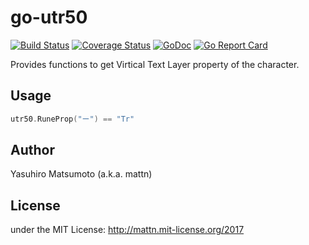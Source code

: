go-utr50
========

[![Build Status](https://travis-ci.org/mattn/go-utr50.png?branch=master)](https://travis-ci.org/mattn/go-utr50)
[![Coverage Status](https://coveralls.io/repos/github/mattn/go-utr50/badge.svg?branch=master)](https://coveralls.io/github/mattn/go-utr50?branch=master)
[![GoDoc](https://godoc.org/github.com/mattn/go-utr50?status.svg)](http://godoc.org/github.com/mattn/go-utr50)
[![Go Report Card](https://goreportcard.com/badge/github.com/mattn/go-utr50)](https://goreportcard.com/report/github.com/mattn/go-utr50)

Provides functions to get Virtical Text Layer property of the character.

Usage
-----

```go
utr50.RuneProp("ー") == "Tr"
```


Author
------

Yasuhiro Matsumoto (a.k.a. mattn)

License
-------

under the MIT License: http://mattn.mit-license.org/2017
